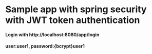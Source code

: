 # Sample app with spring security with JWT token authentication

#### Login with http://localhost:8080/app/login 
#### user:user1, password:{bcrypt}user1
